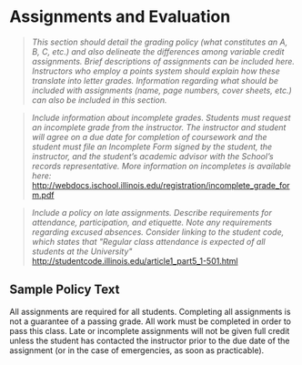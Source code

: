 # Assignments and Evaluation

> *This section should detail the grading policy (what constitutes an
> A, B, C, etc.) and also delineate the differences among variable
> credit assignments. Brief descriptions of assignments can be
> included here. Instructors who employ a points system should explain
> how these translate into letter grades. Information regarding what
> should be included with assignments (name, page numbers, cover
> sheets, etc.)  can also be included in this section.*

> *Include information about incomplete grades. Students must
> request an incomplete grade from the instructor. The instructor and
> student will agree on a due date for completion of coursework and
> the student must file an Incomplete Form signed by the student, the
> instructor, and the student’s academic advisor with the School’s
> records representative. More information on incompletes is available
> here:*
> <http://webdocs.ischool.illinois.edu/registration/incomplete_grade_form.pdf>

> *Include a policy on late assignments. Describe requirements for
> attendance, participation, and etiquette. Note any requirements
> regarding excused absences. Consider linking to the student code,
> which states that "Regular class attendance is expected of all
> students at the University"*
> <http://studentcode.illinois.edu/article1_part5_1-501.html>

## Sample Policy Text

All assignments are required for all students. Completing
all assignments is not a guarantee of a passing grade.  All work must
be completed in order to pass this class. Late or incomplete
assignments will not be given full credit unless the student has
contacted the instructor prior to the due date of the assignment (or
in the case of emergencies, as soon as practicable).
